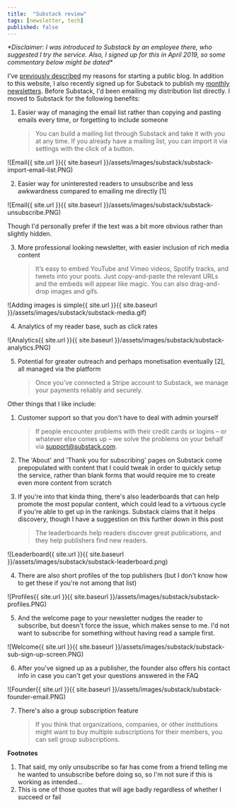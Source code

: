 ```yaml
---
title:  "Substack review"
tags: [newsletter, tech]
published: false
---
```


*\*Disclaimer: I was introduced to Substack by an employee there, who suggested I try the service. Also, I signed up for this in April 2019, so some commentary below might be dated\**

I've [previously described](https://www.leonlinsx.com/why-i-write/ "why write") my reasons for starting a public blog. In addition to this website, I also recently signed up for Substack to publish my [monthly newsletters](https://avoidboringpeople.substack.com/ "substack"). Before Substack, I'd been emailing my distribution list directly. I moved to Substack for the following benefits:

1. Easier way of managing the email list rather than copying and pasting emails every time, or forgetting to include someone

    > You can build a mailing list through Substack and take it with you at any time. If you already have a mailing list, you can import it via settings with the click of a button.
    
![Email{{ site.url }}{{ site.baseurl }}/assets/images/substack/substack-import-email-list.PNG)

2. Easier way for uninterested readers to unsubscribe and less awkwardness compared to emailing me directly \[1\]

![Email{{ site.url }}{{ site.baseurl }}/assets/images/substack/substack-unsubscribe.PNG)

Though I'd personally prefer if the text was a bit more obvious rather than slightly hidden.

3. More professional looking newsletter, with easier inclusion of rich media content

    > It’s easy to embed YouTube and Vimeo videos, Spotify tracks, and tweets into your posts. Just copy-and-paste the relevant URLs and the embeds will appear like magic. You can also drag-and-drop images and gifs.
    
![Adding images is simple{{ site.url }}{{ site.baseurl }}/assets/images/substack/substack-media.gif)

4. Analytics of my reader base, such as click rates

![Analytics{{ site.url }}{{ site.baseurl }}/assets/images/substack/substack-analytics.PNG)

5. Potential for greater outreach and perhaps monetisation eventually \[2\], all managed via the platform

    > Once you’ve connected a Stripe account to Substack, we manage your payments reliably and securely.

Other things that I like include:

1. Customer support so that you don't have to deal with admin yourself

    > If people encounter problems with their credit cards or logins – or whatever else comes up – we solve the problems on your behalf via support@substack.com.    
    
2. The 'About' and 'Thank you for subscribing' pages on Substack come prepopulated with content that I could tweak in order to quickly setup the service, rather than blank forms that would require me to create even more content from scratch

3. If you're into that kinda thing, there's also leaderboards that can help promote the most popular content, which could lead to a virtuous cycle if you're able to get up in the rankings. Substack claims that it helps discovery, though I have a suggestion on this further down in this post

    > The leaderboards help readers discover great publications, and they help publishers find new readers.

![Leaderboard{{ site.url }}{{ site.baseurl }}/assets/images/substack/substack-leaderboard.png)

4. There are also short profiles of the top publishers (but I don't know how to get these if you're not among that list)

![Profiles{{ site.url }}{{ site.baseurl }}/assets/images/substack/substack-profiles.PNG)

5. And the welcome page to your newsletter nudges the reader to subscribe, but doesn't force the issue, which makes sense to me. I'd not want to subscribe for something without having read a sample first.

![Welcome{{ site.url }}{{ site.baseurl }}/assets/images/substack/substack-sub-sign-up-screen.PNG)

6. After you've signed up as a publisher, the founder also offers his contact info in case you can't get your questions answered in the FAQ

![Founder{{ site.url }}{{ site.baseurl }}/assets/images/substack/substack-founder-email.PNG)

7. There's also a group subscription feature

    > If you think that organizations, companies, or other institutions might want to buy multiple subscriptions for their members, you can sell group subscriptions.

**Footnotes**
1. That said, my only unsubscribe so far has come from a friend telling me he wanted to unsubscribe before doing so, so I'm not sure if this is working as intended...
2. This is one of those quotes that will age badly regardless of whether I succeed or fail
